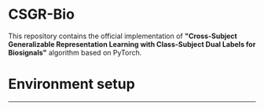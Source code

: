 # CSGR-Bio

This repository contains the official implementation of __"Cross-Subject Generalizable Representation Learning with Class-Subject Dual Labels for Biosignals"__ algorithm based on PyTorch.

# Environment setup
------------------------------
